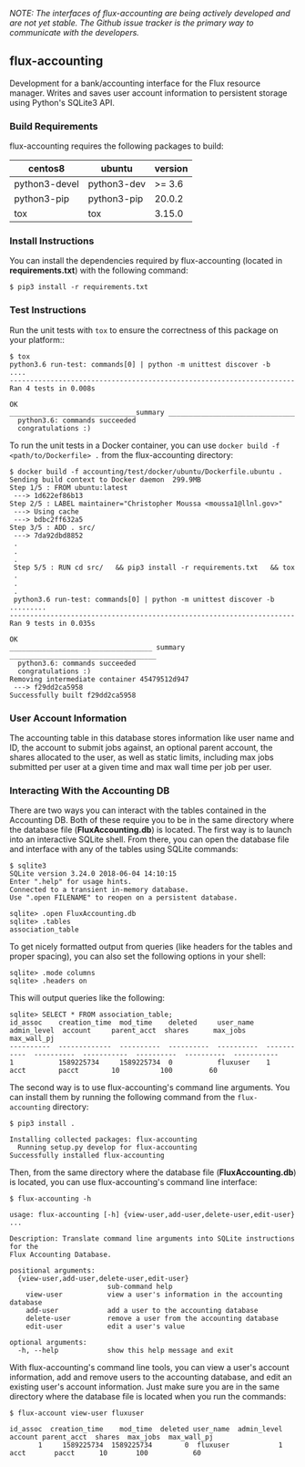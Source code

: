 _NOTE: The interfaces of flux-accounting are being actively developed and are not yet stable. The Github issue tracker is the primary way to communicate with the developers._

## flux-accounting

Development for a bank/accounting interface for the Flux resource manager. Writes and saves user account information to persistent storage using Python's SQLite3 API.

### Build Requirements

flux-accounting requires the following packages to build:

| centos8       | ubuntu      | version |
| ------        | --------    | ------- |
| python3-devel | python3-dev | >= 3.6  |
| python3-pip   | python3-pip | 20.0.2  |
| tox           | tox         | 3.15.0  |

### Install Instructions

You can install the dependencies required by flux-accounting (located in **requirements.txt**) with the following command:

```
$ pip3 install -r requirements.txt
```

### Test Instructions

Run the unit tests with `tox` to ensure the correctness of this package on your platform::

```
$ tox
python3.6 run-test: commands[0] | python -m unittest discover -b
....
----------------------------------------------------------------------
Ran 4 tests in 0.008s

OK
_______________________________summary _______________________________
  python3.6: commands succeeded
  congratulations :)
```

To run the unit tests in a Docker container, you can use `docker build -f <path/to/Dockerfile> .` from the flux-accounting directory:

```
$ docker build -f accounting/test/docker/ubuntu/Dockerfile.ubuntu .
Sending build context to Docker daemon  299.9MB
Step 1/5 : FROM ubuntu:latest
 ---> 1d622ef86b13
Step 2/5 : LABEL maintainer="Christopher Moussa <moussa1@llnl.gov>"
 ---> Using cache
 ---> bdbc2ff632a5
Step 3/5 : ADD . src/
 ---> 7da92dbd8852
 .
 .
 .
 Step 5/5 : RUN cd src/   && pip3 install -r requirements.txt   && tox
 .
 .
 .
 python3.6 run-test: commands[0] | python -m unittest discover -b
.........
----------------------------------------------------------------------
Ran 9 tests in 0.035s

OK
___________________________________ summary ____________________________________
  python3.6: commands succeeded
  congratulations :)
Removing intermediate container 45479512d947
 ---> f29dd2ca5958
Successfully built f29dd2ca5958
```

### User Account Information

The accounting table in this database stores information like user name and ID, the account to submit jobs against, an optional parent account, the shares allocated to the user, as well as static limits, including max jobs submitted per user at a given time and max wall time per job per user.

### Interacting With the Accounting DB

There are two ways you can interact with the tables contained in the Accounting DB. Both of these require you to be in the same directory where the database file (**FluxAccounting.db**) is located. The first way is to launch into an interactive SQLite shell. From there, you can open the database file and interface with any of the tables using SQLite commands:

```
$ sqlite3
SQLite version 3.24.0 2018-06-04 14:10:15
Enter ".help" for usage hints.
Connected to a transient in-memory database.
Use ".open FILENAME" to reopen on a persistent database.

sqlite> .open FluxAccounting.db
sqlite> .tables
association_table
```

To get nicely formatted output from queries (like headers for the tables and proper spacing), you can also set the following options in your shell:

```
sqlite> .mode columns
sqlite> .headers on
```

This will output queries like the following:

```
sqlite> SELECT * FROM association_table;
id_assoc    creation_time  mod_time    deleted     user_name   admin_level  account     parent_acct  shares      max_jobs    max_wall_pj
----------  -------------  ----------  ----------  ----------  -----------  ----------  -----------  ----------  ----------  -----------
1           1589225734     1589225734  0           fluxuser    1            acct        pacct        10          100         60  
```

The second way is to use flux-accounting's command line arguments. You can install them by running the following command from the `flux-accounting` directory:

```
$ pip3 install .

Installing collected packages: flux-accounting
  Running setup.py develop for flux-accounting
Successfully installed flux-accounting
```

Then, from the same directory where the database file (**FluxAccounting.db**) is located, you can use flux-accounting's command line interface:

```
$ flux-accounting -h

usage: flux-accounting [-h] {view-user,add-user,delete-user,edit-user} ...

Description: Translate command line arguments into SQLite instructions for the
Flux Accounting Database.

positional arguments:
  {view-user,add-user,delete-user,edit-user}
                        sub-command help
    view-user           view a user's information in the accounting database
    add-user            add a user to the accounting database
    delete-user         remove a user from the accounting database
    edit-user           edit a user's value

optional arguments:
  -h, --help            show this help message and exit
```

With flux-accounting's command line tools, you can view a user's account information, add and remove users to the accounting database, and edit an existing user's account information. Just make sure you are in the same directory where the database file is located when you run the commands:

```
$ flux-account view-user fluxuser

id_assoc  creation_time    mod_time  deleted user_name  admin_level account parent_acct  shares  max_jobs  max_wall_pj
       1     1589225734  1589225734        0  fluxuser            1    acct       pacct      10       100           60
```
